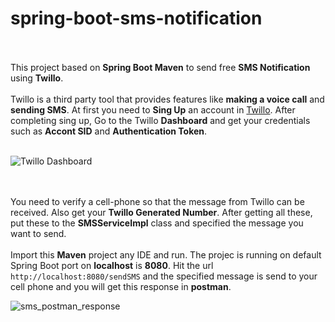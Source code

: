 # spring-boot-sms-notification<br/><br/>
This project based on **Spring Boot Maven** to send free **SMS Notification** using **Twillo**.<br/><br/> 
Twillo is a third party tool that provides features like **making a voice call** and **sending SMS**. At first you need to **Sing Up** an account in [Twillo](https://www.twilio.com/try-twilio). After completing sing up, Go to the Twillo **Dashboard** and get your credentials such as **Accont SID** and **Authentication Token**.<br/><br/>

![Twillo Dashboard](https://user-images.githubusercontent.com/27615818/124633736-67f5d180-dea7-11eb-9784-92b2a563078a.jpg) <br/><br/><br/>


You need to verify a cell-phone so that the message from Twillo can be received. Also get your **Twillo Generated Number**. After getting all these, put these to the  **SMSServiceImpl** class and specified the message you want to send.<br/><br/>
Import this **Maven** project any IDE and run. The projec is running on default Spring Boot port on **localhost** is **8080**. Hit the url  `http://localhost:8080/sendSMS` and the specified message is send to your cell phone and you will get this response in **postman**.<br/>

![sms_postman_response](https://user-images.githubusercontent.com/27615818/124635591-6cbb8500-dea9-11eb-82ef-594a50060015.jpg)

